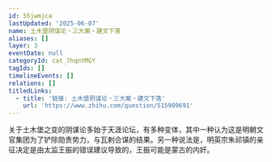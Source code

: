 ```yaml
---
id: 55jwmjca
lastUpdated: '2025-06-07'
name: 土木堡阴谋论・三大案・建文下落
aliases: []
layer: 3
eventDate: null
categoryId: cat_7hqnYMGY
tagIds: []
timelineEvents: []
relations: []
titledLinks:
  - title: '链接: 土木堡阴谋论・三大案・建文下落'
    url: 'https://www.zhihu.com/question/515909691'
---
```

关于土木堡之变的阴谋论多始于天涯论坛，有多种变体，其中一种认为这是明朝文官集团为了铲除勋贵势力，与瓦剌合谋的结果。另一种说法是，明英宗朱祁镇的亲征决定是由太监王振的错误建议导致的，王振可能是蒙古的内奸。
